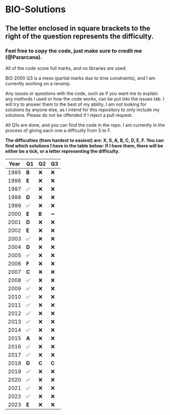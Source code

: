 # BIO-Solutions

## The letter enclosed in square brackets to the right of the question represents the difficulty.

### Feel free to copy the code, just make sure to credit me (@Pararcana).

All of the code score full marks, and no libraries are used.

BIO 2000 Q3 is a mess (partial marks due to time constraints), and I am currently working on a revamp.

Any issues or questions with the code, such as if you want me to explain any methods I used or how the code works, can be put into the issues tab. I will try to answer them to the best of my ability. I am not looking for solutions by anyone else, as I intend for this repository to only include my solutions. Please do not be offended if I reject a pull request.

All Q1s are done, and you can find the code in the repo. I am currently in the process of giving each one a difficulty from S to F.

**The difficulties (from hardest to easiest) are: X, S, A, B, C, D, E, F. You can find which solutions I have in the table below:**
**If I have them, there will be either be a tick, or a letter representing the difficulty.**

|Year|Q1|Q2|Q3|
|---|---|---|---|
|1995|**B**|❌|❌|
|1996|**E**|❌|❌|
|1997|✅|❌|❌|
|1998|**D**|❌|❌|
|1999|✅|❌|❌|
|2000|**E**|**B**|➖|
|2001|**D**|❌|❌|
|2002|**E**|❌|❌|
|2003|✅|❌|❌|
|2004|**D**|❌|❌|
|2005|✅|❌|❌|
|2006|**F**|❌|❌|
|2007|**C**|❌|❌|
|2008|✅|❌|❌|
|2009|✅|❌|❌|
|2010|✅|❌|❌|
|2011|✅|❌|❌|
|2012|✅|❌|❌|
|2013|✅|❌|❌|
|2014|✅|❌|❌|
|2015|**A**|❌|❌|
|2016|✅|❌|❌|
|2017|✅|❌|❌|
|2018|**D**|**C**|**C**|
|2019|✅|❌|❌|
|2020|✅|❌|❌|
|2021|✅|❌|❌|
|2022|✅|❌|❌|
|2023|**E**|❌|❌|
